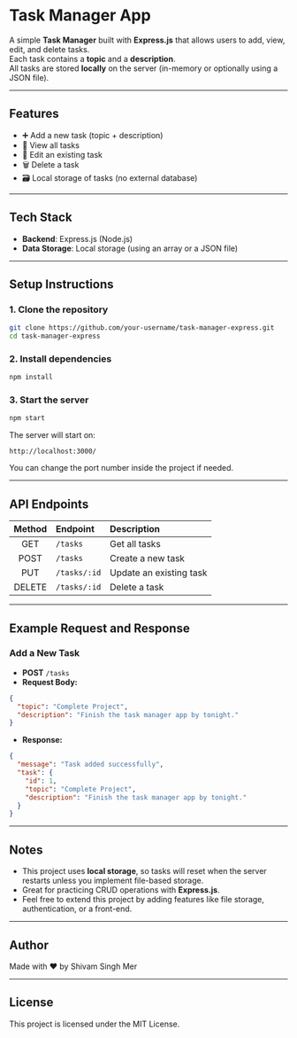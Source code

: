 # Task Manager App

A simple **Task Manager** built with **Express.js** that allows users to add, view, edit, and delete tasks.  
Each task contains a **topic** and a **description**.  
All tasks are stored **locally** on the server (in-memory or optionally using a JSON file).

---

## Features

- ➕ Add a new task (topic + description)
- 👀 View all tasks
- 📝 Edit an existing task
- 🗑️ Delete a task
- 🗃️ Local storage of tasks (no external database)

---

## Tech Stack

- **Backend**: Express.js (Node.js)
- **Data Storage**: Local storage (using an array or a JSON file)

---

## Setup Instructions

### 1. Clone the repository

```bash
git clone https://github.com/your-username/task-manager-express.git
cd task-manager-express
```

### 2. Install dependencies

```bash
npm install
```

### 3. Start the server

```bash
npm start
```

The server will start on:

```
http://localhost:3000/
```

You can change the port number inside the project if needed.

---

## API Endpoints

| Method | Endpoint        | Description                |
|:------:|:----------------|:----------------------------|
| GET    | `/tasks`         | Get all tasks               |
| POST   | `/tasks`         | Create a new task           |
| PUT    | `/tasks/:id`     | Update an existing task     |
| DELETE | `/tasks/:id`     | Delete a task               |

---

## Example Request and Response

### Add a New Task

- **POST** `/tasks`
- **Request Body:**

```json
{
  "topic": "Complete Project",
  "description": "Finish the task manager app by tonight."
}
```

- **Response:**

```json
{
  "message": "Task added successfully",
  "task": {
    "id": 1,
    "topic": "Complete Project",
    "description": "Finish the task manager app by tonight."
  }
}
```

---

## Notes

- This project uses **local storage**, so tasks will reset when the server restarts unless you implement file-based storage.
- Great for practicing CRUD operations with **Express.js**.
- Feel free to extend this project by adding features like file storage, authentication, or a front-end.

---

## Author

Made with ❤️ by Shivam Singh Mer

---

## License

This project is licensed under the MIT License.
